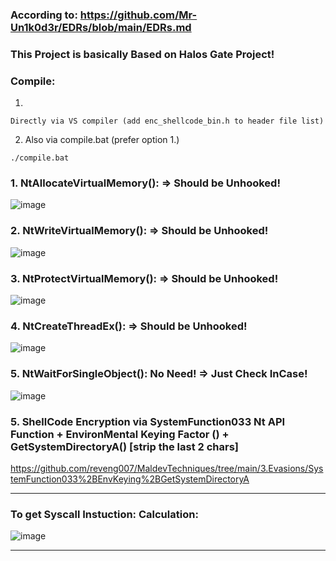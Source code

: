 ### According to: https://github.com/Mr-Un1k0d3r/EDRs/blob/main/EDRs.md

### This Project is basically Based on Halos Gate Project!

### Compile:
1.
```
Directly via VS compiler (add enc_shellcode_bin.h to header file list)
```
2. Also via compile.bat (prefer option 1.)
```
./compile.bat
```

### 1. NtAllocateVirtualMemory(): => Should be Unhooked!

![image](https://github.com/reveng007/MaldevTechniques/assets/61424547/317c22ad-4ab4-46f9-9a54-b5def6b4c50c)

### 2. NtWriteVirtualMemory(): => Should be Unhooked!

![image](https://github.com/reveng007/MaldevTechniques/assets/61424547/9295b4e1-b062-41ba-aaf1-8d8c60f50b70)

### 3. NtProtectVirtualMemory(): => Should be Unhooked!

![image](https://github.com/reveng007/MaldevTechniques/assets/61424547/48b3cda9-c473-4486-8d47-db87459c4d16)

### 4. NtCreateThreadEx(): => Should be Unhooked!

![image](https://github.com/reveng007/MaldevTechniques/assets/61424547/245e413a-ad8a-468a-900e-50570864cd89)

### 5. NtWaitForSingleObject(): No Need! => Just Check InCase!

![image](https://github.com/reveng007/MaldevTechniques/assets/61424547/2ae8bc15-d8f4-4222-b1a5-1b3208a591cf)

### 5. ShellCode Encryption via SystemFunction033 Nt API Function + EnvironMental Keying Factor () + GetSystemDirectoryA() [strip the last 2 chars]

https://github.com/reveng007/MaldevTechniques/tree/main/3.Evasions/SystemFunction033%2BEnvKeying%2BGetSystemDirectoryA

--------------------

### To get Syscall Instuction: Calculation:

![image](https://github.com/reveng007/MaldevTechniques/assets/61424547/2040c2e7-b472-451a-b593-358420d73d8f)

--------------------
